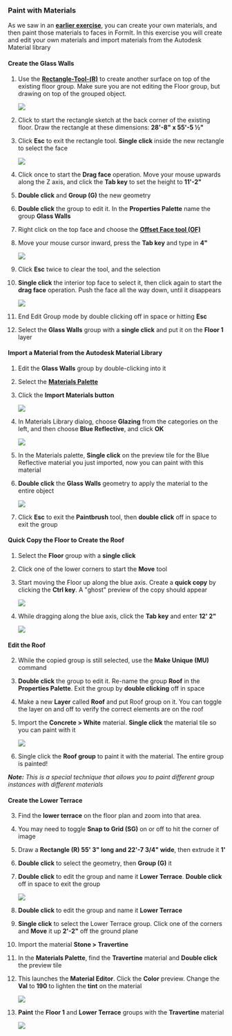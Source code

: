 ### Paint with Materials
As we saw in an **[earlier exercise](/Building-the-Farnsworth-House/Work-with-Images-and-the-Ground-Plane.md)**, you can create your own materials, and then paint those materials to faces in FormIt. In this exercise you will create and edit your own materials and import materials from the Autodesk Material library

#### Create the Glass Walls
1. Use the [**Rectangle-Tool-(R)**](../tool-library/rectangle-tool.md) to create another surface on top of the existing floor group. Make sure you are not editing the Floor group, but drawing on top of the grouped object.

     ![](./images/rectangleToolbar.png)

2. Click to start the rectangle sketch at the back corner of the existing floor. Draw the rectangle at these dimensions: **28'-8" x 55'-5 ½"**
     
3. Click **Esc** to exit the rectangle tool. **Single click** inside the new rectangle to select the face

     ![](./images/UpperTerraceSketch_6.png)

2. Click once to start the **Drag face** operation. Move your mouse upwards along the Z axis, and click the **Tab key** to set the height to **11'-2"**

3. **Double click** and **Group (G)** the new geometry

5. **Double click** the group to edit it. In the **Properties Palette** name the group **Glass Walls**

4. Right click on the top face and choose the [**Offset Face tool (OF)**](../tool-library/extrude-cut-and-offset-faces.md)

5. Move your mouse cursor inward, press the **Tab key** and type in **4"**

     ![](./images/e4e0493a-36f3-488e-9df1-f0daa1dcf407.png)

5. Click **Esc** twice to clear the tool, and the selection

6. **Single click** the interior top face to select it, then click again to start the **drag face** operation. Push the face all the way down, until it disappears

     ![](./images/UpperTerraceSketch_7.png)

7. End Edit Group mode by double clicking off in space or hitting **Esc**

8. Select the **Glass Walls** group with a **single click** and put it on the **Floor 1** layer


#### Import a Material from the Autodesk Material Library

1. Edit the **Glass Walls** group by double-clicking into it

2. Select the [**Materials Palette**](../formit-introduction/tool-bars.md)

3. Click the **Import Materials button**
     
     ![](./images/00cac281-dff8-4ff3-8ba3-c13bb868ebc1.png)

4. In Materials Library dialog, choose **Glazing** from the categories on the left, and then choose **Blue Reflective**, and click **OK** 

     ![](./images/63c0bcfa-98af-48ec-ac30-44fbed8c802b.png)

5. In the Materials palette, **Single click** on the preview tile for the Blue Reflective material you just imported, now you can paint with this material

6. **Double click** the **Glass Walls** geometry to apply the material to the entire object

     ![](./images/UpperTerraceSketch_8.png)

7. Click **Esc** to exit the **Paintbrush** tool, then **double click** off in space to exit the group

#### Quick Copy the Floor to Create the Roof

1. Select the **Floor** group with a **single click** 

2. Click one of the lower corners to start the **Move** tool 

3. Start moving the Floor up along the blue axis. Create a **quick copy** by clicking the **Ctrl key**. A "ghost" preview of the copy should appear 

     ![](./images/UpperTerraceSketch_9.png)

4. While dragging along the blue axis, click the **Tab key** and enter **12' 2"**

     ![](./images/d6793055-4c50-4e96-a44e-15e5cfeeea83.png)

#### Edit the Roof

2. While the copied group is still selected, use the **Make Unique (MU)** command

3. **Double click** the group to edit it. Re-name the group **Roof** in the **Properties Palette**. Exit the group by **double clicking** off in space 

4. Make a new **Layer** called **Roof** and put Roof group on it. You can toggle the layer on and off to verify the correct elements are on the roof

4. Import the **Concrete &gt; White** material. **Single click** the material tile so you can paint with it

     ![](./images/WhiteConcrete.png)

5. Single click the **Roof group** to paint it with the material. The entire group is painted!

_**Note:** This is a special technique that allows you to paint different group instances with different materials_

#### Create the Lower Terrace

3. Find the **lower terrace** on the floor plan and zoom into that area. 

4. You may need to toggle **Snap to Grid (SG)** on or off to hit the corner of image

4. Draw a **Rectangle (R)** **55' 3" long and 22'-7 3/4" wide**, then extrude it **1'**

5. **Double click** to select the geometry, then **Group (G)** it

6. **Double click** to edit the group and name it **Lower Terrace**. **Double click** off in space to exit the group

     ![](./images/UpperTerraceSketch_10.png)

6. **Double click** to edit the group and name it **Lower Terrace**

4. **Single click** to select the Lower Terrace group. Click one of the corners and **Move** it up **2'-2"** off the ground plane

5. Import the material **Stone &gt; Travertine**

6. In the **Materials Palette**, find the **Travertine** material and **Double click** the preview tile

7. This launches the **Material Editor**. Click the **Color** preview. Change the **Val** to **190** to lighten the **tint** on the material 

     ![](./images/7d23f82c-2f5f-4e09-b3bf-24841cccbd0a.png)
     
6. **Paint** the **Floor 1** and **Lower Terrace** groups with the **Travertine** material 

     ![](./images/UpperTerraceSketch_11.png)